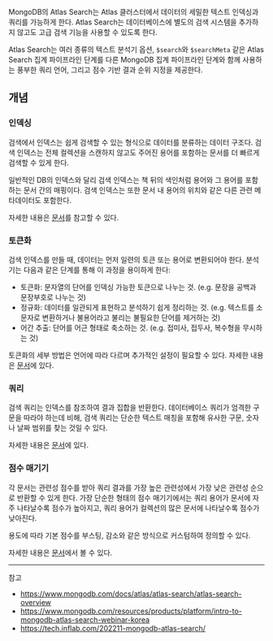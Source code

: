 MongoDB의 Atlas Search는 Atlas 클러스터에서 데이터의 세밀한 텍스트 인덱싱과 쿼리를 가능하게 한다. Atlas Search는 데이터베이스에 별도의 검색 시스템을 추가하지 않고도 고급 검색 기능을 사용할 수 있도록 한다.

Atlas Search는 여러 종류의 텍스트 분석기 옵션, `$search`와 `$searchMeta` 같은 Atlas Search 집계 파이프라인 단계를 다른 MongoDB 집계 파이프라인 단계와 함께 사용하는 풍부한 쿼리 언어, 그리고 점수 기반 결과 순위 지정을 제공한다.

## 개념
### 인덱싱

검색에서 인덱스는 쉽게 검색할 수 있는 형식으로 데이터를 분류하는 데이터 구조다. 검색 인덱스는 전체 컬렉션을 스캔하지 않고도 주어진 용어를 포함하는 문서를 더 빠르게 검색할 수 있게 한다. 

일반적인 DB의 인덱스와 달리 검색 인덱스는 책 뒤의 색인처럼 용어와 그 용어를 포함하는 문서 간의 매핑이다. 검색 인덱스는 또한 문서 내 용어의 위치와 같은 다른 관련 메타데이터도 포함한다.

자세한 내용은 [문서](https://www.mongodb.com/docs/atlas/atlas-search/atlas-search-overview/#std-label-fts-about-indexing)를 참고할 수 있다.
  
### 토큰화

검색 인덱스를 만들 때, 데이터는 먼저 일련의 토큰 또는 용어로 변환되어야 한다. 분석기는 다음과 같은 단계를 통해 이 과정을 용이하게 한다:

- 토큰화: 문자열의 단어를 인덱싱 가능한 토큰으로 나누는 것. (e.g. 문장을 공백과 문장부호로 나누는 것)
- 정규화: 데이터를 일관되게 표현하고 분석하기 쉽게 정리하는 것. (e.g. 텍스트를 소문자로 변환하거나 불용어라고 불리는 불필요한 단어를 제거하는 것)
- 어간 추출: 단어를 어근 형태로 축소하는 것. (e.g. 접미사, 접두사, 복수형을 무시하는 것)

토큰화의 세부 방법은 언어에 따라 다르며 추가적인 설정이 필요할 수 있다. 자세한 내용은 [문서](https://www.mongodb.com/docs/atlas/atlas-search/analyzers/#std-label-analyzers-ref)에 있다.

### 쿼리

검색 쿼리는 인덱스를 참조하여 결과 집합을 반환한다. 데이터베이스 쿼리가 엄격한 구문을 따라야 하는데 비해, 검색 쿼리는 단순한 텍스트 매칭을 포함해 유사한 구문, 숫자나 날짜 범위를 찾는 것일 수 있다.

자세한 내용은 [문서](https://www.mongodb.com/docs/atlas/atlas-search/atlas-search-overview/#std-label-fts-about-queries)에 있다.

### 점수 매기기

각 문서는 관련성 점수를 받아 쿼리 결과를 가장 높은 관련성에서 가장 낮은 관련성 순으로 반환할 수 있게 한다. 가장 단순한 형태의 점수 매기기에서는 쿼리 용어가 문서에 자주 나타날수록 점수가 높아지고, 쿼리 용어가 컬렉션의 많은 문서에 나타날수록 점수가 낮아진다. 

용도에 따라 기본 점수를 부스팅, 감소와 같은 방식으로 커스텀하여 정의할 수 있다. 

자세한 내용은 [문서](https://www.mongodb.com/docs/atlas/atlas-search/scoring/#std-label-scoring-ref)에서 볼 수 있다.

---
참고
- https://www.mongodb.com/docs/atlas/atlas-search/atlas-search-overview
- https://www.mongodb.com/resources/products/platform/intro-to-mongodb-atlas-search-webinar-korea
- https://tech.inflab.com/202211-mongodb-atlas-search/